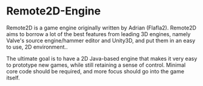 Remote2D-Engine
===============
Remote2D is a game engine originally written by Adrian (Flafla2). Remote2D aims to borrow a lot of the best features from leading 3D engines, namely Valve's source engine/hammer editor and Unity3D, and put them in an easy to use, 2D environment..

The ultimate goal is to have a 2D Java-based engine that makes it very easy to prototype new games, while still retaining a sense of control.  Minimal core code should be required, and more focus should go into the game itself.
